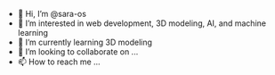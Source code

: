 - 👋 Hi, I’m @sara-os
- 👀 I’m interested in web development, 3D modeling, AI, and machine learning
- 🌱 I’m currently learning 3D modeling
- 💞️ I’m looking to collaborate on ...
- 📫 How to reach me ...

<!---
sara-os/sara-os is a ✨ special ✨ repository because its `README.md` (this file) appears on your GitHub profile.
You can click the Preview link to take a look at your changes.
--->

